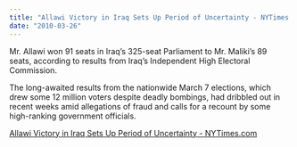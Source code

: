 ```yaml
---
title: "Allawi Victory in Iraq Sets Up Period of Uncertainty - NYTimes.com"
date: "2010-03-26"
---
```


Mr. Allawi won 91 seats in Iraq’s 325-seat Parliament to Mr. Maliki’s 89 seats, according to results from Iraq’s Independent High Electoral Commission.

The long-awaited results from the nationwide March 7 elections, which drew some 12 million voters despite deadly bombings, had dribbled out in recent weeks amid allegations of fraud and calls for a recount by some high-ranking government officials.

  
[Allawi Victory in Iraq Sets Up Period of Uncertainty - NYTimes.com](http://www.nytimes.com/2010/03/27/world/middleeast/27iraq.html?hp)
